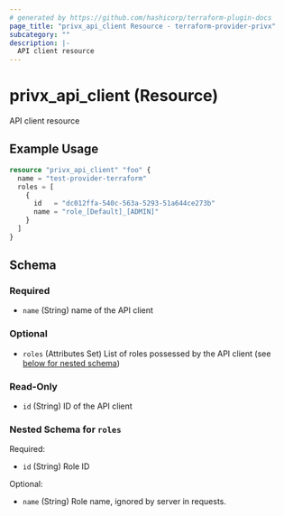 ```yaml
---
# generated by https://github.com/hashicorp/terraform-plugin-docs
page_title: "privx_api_client Resource - terraform-provider-privx"
subcategory: ""
description: |-
  API client resource
---
```


# privx_api_client (Resource)

API client resource

## Example Usage

```terraform
resource "privx_api_client" "foo" {
  name = "test-provider-terraform"
  roles = [
    {
      id   = "dc012ffa-540c-563a-5293-51a644ce273b"
      name = "role_[Default]_[ADMIN]"
    }
  ]
}
```

<!-- schema generated by tfplugindocs -->
## Schema

### Required

- `name` (String) name of the API client

### Optional

- `roles` (Attributes Set) List of roles possessed by the API client (see [below for nested schema](#nestedatt--roles))

### Read-Only

- `id` (String) ID of the API client

<a id="nestedatt--roles"></a>
### Nested Schema for `roles`

Required:

- `id` (String) Role ID

Optional:

- `name` (String) Role name, ignored by server in requests.
